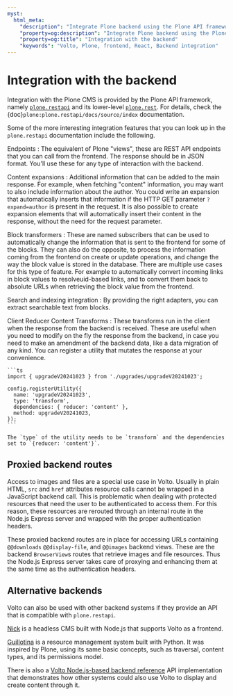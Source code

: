 ```yaml
---
myst:
  html_meta:
    "description": "Integrate Plone backend using the Plone API framework"
    "property=og:description": "Integrate Plone backend using the Plone API framework"
    "property=og:title": "Integration with the backend"
    "keywords": "Volto, Plone, frontend, React, Backend integration"
---
```


# Integration with the backend

Integration with the Plone CMS is provided by the Plone API framework, namely [`plone.restapi`](https://github.com/plone/plone.restapi) and its lower-level [`plone.rest`](https://github.com/plone/plone.rest).
For details, check the {doc}`plone:plone.restapi/docs/source/index` documentation.

Some of the more interesting integration features that you can look up in the `plone.restapi` documentation include the following.

Endpoints
:   The equivalent of Plone "views", these are REST API endpoints that you can call from the frontend.
    The response should be in JSON format.
    You'll use these for any type of interaction with the backend.

Content expansions
:   Additional information that can be added to the main response.
    For example, when fetching "content" information, you may want to also include information about the author.
    You could write an expansion that automatically inserts that information if the HTTP GET parameter `?expand=author` is present in the request.
    It is also possible to create expansion elements that will automatically insert their content in the response, without the need for the request parameter.

Block transformers
:   These are named subscribers that can be used to automatically change the information that is sent to the frontend for some of the blocks.
    They can also do the opposite, to process the information coming from the frontend on create or update operations, and change the way the block value is stored in the database.
    There are multiple use cases for this type of feature.
    For example to automatically convert incoming links in block values to resolveuid-based links, and to convert them back to absolute URLs when retrieving the block value from the frontend.

Search and indexing integration
:   By providing the right adapters, you can extract searchable text from blocks.

Client Reducer Content Transforms
:   These transforms run in the client when the response from the backend is received.
    These are useful when you need to modify on the fly the response from the backend, in case you need to make an amendment of the backend data, like a data migration of any kind.
    You can register a utility that mutates the response at your convenience.

    ```ts
    import { upgradeV20241023 } from './upgrades/upgradeV20241023';

    config.registerUtility({
      name: 'upgradeV20241023',
      type: 'transform',
      dependencies: { reducer: 'content' },
      method: upgradeV20241023,
    });
    ```

    The `type` of the utility needs to be `transform` and the dependencies set to `{reducer: 'content'}`.

## Proxied backend routes

Access to images and files are a special use case in Volto.
Usually in plain HTML, `src` and `href` attributes resource calls cannot be wrapped in a JavaScript backend call.
This is problematic when dealing with protected resources that need the user to be authenticated to access them.
For this reason, these resources are rerouted through an internal route in the Node.js Express server and wrapped with the proper authentication headers.

These proxied backend routes are in place for accessing URLs containing `@@downloads` `@@display-file`, and `@@images` backend views.
These are the backend `BrowserView`s routes that retrieve images and file resources.
Thus the Node.js Express server takes care of proxying and enhancing them at the same time as the authentication headers.

## Alternative backends

Volto can also be used with other backend systems if they provide an API that is compatible with `plone.restapi`.

[Nick](https://nickcms.org/) is a headless CMS built with Node.js that supports Volto as a frontend.

[Guillotina](https://guillotina.io/) is a resource management system built with Python.
It was inspired by Plone, using its same basic concepts, such as traversal, content types, and its permissions model.

There is also a [Volto Node.js-based backend reference](https://github.com/plone/volto-reference-backend) API implementation that demonstrates how other systems could also use Volto to display and create content through it.

